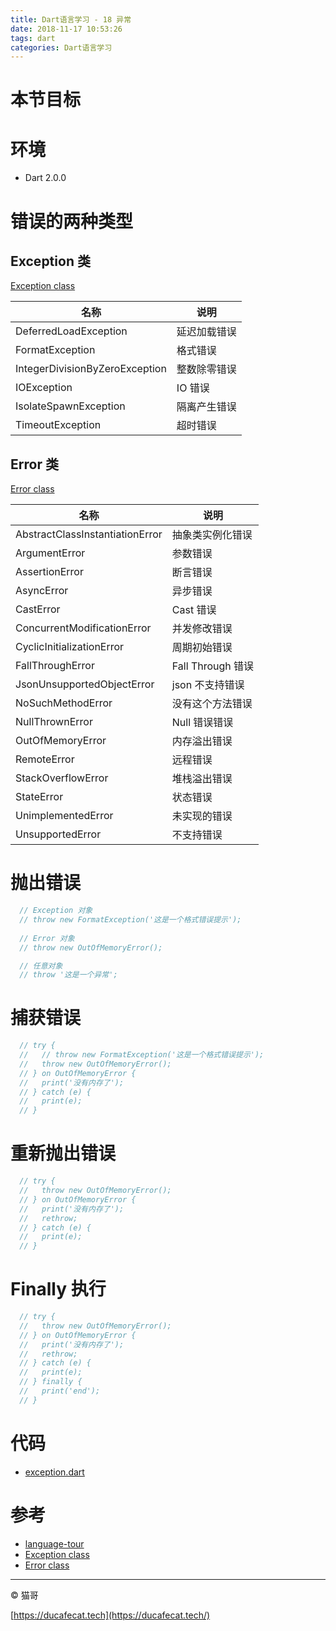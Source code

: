 ```yaml
---
title: Dart语言学习 - 18 异常
date: 2018-11-17 10:53:26
tags: dart
categories: Dart语言学习
---
```


# 本节目标

# 环境

- Dart 2.0.0

# 错误的两种类型

## Exception 类

[Exception class](https://api.dartlang.org/stable/2.1.0/dart-core/Exception-class.html)

| 名称                           | 说明         |
| ------------------------------ | ------------ |
| DeferredLoadException          | 延迟加载错误 |
| FormatException                | 格式错误     |
| IntegerDivisionByZeroException | 整数除零错误 |
| IOException                    | IO 错误      |
| IsolateSpawnException          | 隔离产生错误 |
| TimeoutException               | 超时错误     |

## Error 类
[Error class](https://api.dartlang.org/stable/2.1.0/dart-core/Error-class.html)

| 名称                            | 说明              |
| ------------------------------- | ----------------- |
| AbstractClassInstantiationError | 抽象类实例化错误  |
| ArgumentError                   | 参数错误          |
| AssertionError                  | 断言错误          |
| AsyncError                      | 异步错误          |
| CastError                       | Cast 错误         |
| ConcurrentModificationError     | 并发修改错误      |
| CyclicInitializationError       | 周期初始错误      |
| FallThroughError                | Fall Through 错误 |
| JsonUnsupportedObjectError      | json 不支持错误   |
| NoSuchMethodError               | 没有这个方法错误  |
| NullThrownError                 | Null 错误错误     |
| OutOfMemoryError                | 内存溢出错误      |
| RemoteError                     | 远程错误          |
| StackOverflowError              | 堆栈溢出错误      |
| StateError                      | 状态错误          |
| UnimplementedError              | 未实现的错误      |
| UnsupportedError                | 不支持错误        |

# 抛出错误

```dart
  // Exception 对象
  // throw new FormatException('这是一个格式错误提示');
  
  // Error 对象
  // throw new OutOfMemoryError();

  // 任意对象
  // throw '这是一个异常';
```

# 捕获错误

```dart
  // try {
  //   // throw new FormatException('这是一个格式错误提示');
  //   throw new OutOfMemoryError();
  // } on OutOfMemoryError {
  //   print('没有内存了');
  // } catch (e) {
  //   print(e);
  // }
```

# 重新抛出错误

```dart
  // try {
  //   throw new OutOfMemoryError();
  // } on OutOfMemoryError {
  //   print('没有内存了');
  //   rethrow;
  // } catch (e) {
  //   print(e);
  // }
```

# Finally 执行

```dart
  // try {
  //   throw new OutOfMemoryError();
  // } on OutOfMemoryError {
  //   print('没有内存了');
  //   rethrow;
  // } catch (e) {
  //   print(e);
  // } finally {
  //   print('end');
  // }
```

# 代码

- [exception.dart](https://github.com/ducafecat/dart-learn/blob/master/18-异常/exception.dart)

# 参考

- [language-tour](https://www.dartlang.org/guides/language/language-tour)
- [Exception class](https://api.dartlang.org/stable/2.1.0/dart-core/Exception-class.html)
- [Error class](https://api.dartlang.org/stable/2.1.0/dart-core/Error-class.html)

---

© 猫哥

[https://ducafecat.tech](https://ducafecat.tech/)
